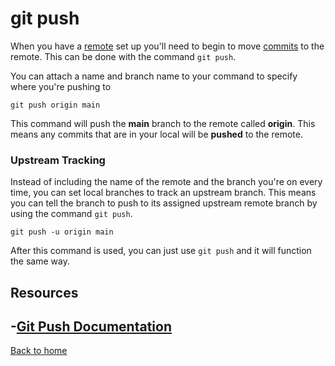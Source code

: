 # git push
When you have a [remote](./REMOTE.md) set up you'll need to begin to move [commits](./COMMIT.md) to the remote. This can be done with the command `git push`.

You can attach a name and branch name to your command to specify where you're pushing to 
```
git push origin main
```
This command will push the **main** branch to the remote called **origin**.
This means any commits that are in your local will be **pushed** to the remote.
### Upstream Tracking

Instead of including the name of the remote and the branch you're on every time, you can set local branches to track an upstream branch.
This means you can tell the branch to push to its assigned upstream remote branch by using the command `git push`. 
```
git push -u origin main
```

After this command is used, you can just use `git push` and it will function the same way.
## Resources

-[Git Push Documentation](https://git-scm.com/docs/git-push)
---
[Back to home](../README.md)